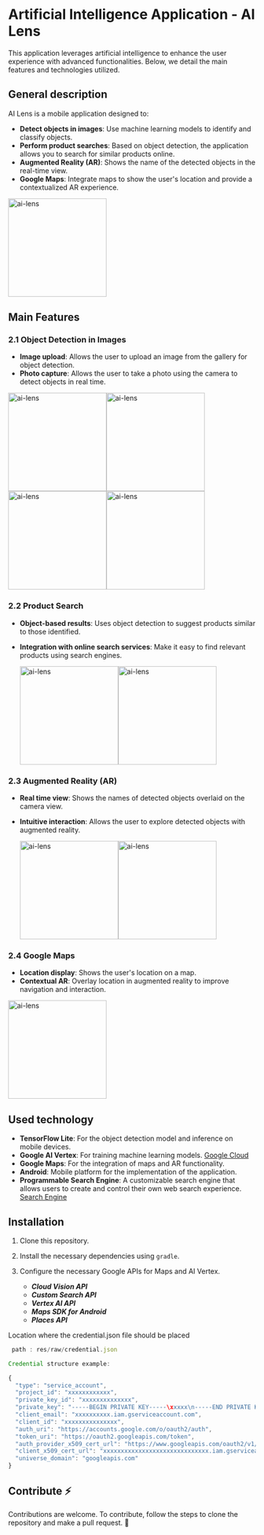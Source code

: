 # Artificial Intelligence Application - AI Lens

This application leverages artificial intelligence to enhance the user experience with advanced functionalities. Below, we detail the main features and technologies utilized.

## General description

AI Lens is a mobile application designed to:

- **Detect objects in images**: Use machine learning models to identify and classify objects.
- **Perform product searches**: Based on object detection, the application allows you to search for similar products online.
- **Augmented Reality (AR)**: Shows the name of the detected objects in the real-time view.
- **Google Maps**: Integrate maps to show the user's location and provide a contextualized AR experience.

 <img src="images/ai-lens.png" alt="ai-lens" width="200"/>

## Main Features

### 2.1 Object Detection in Images

- **Image upload**: Allows the user to upload an image from the gallery for object detection.
- **Photo capture**: Allows the user to take a photo using the camera to detect objects in real time.
  
<div style="display: flex;">
 <img src="images/galery.png" alt="ai-lens" width="200"/>
 <img src="images/galery2.png" alt="ai-lens" width="200"/>
</div>

<div style="display: flex;">
 <img src="images/picture.png" alt="ai-lens" width="200"/>
 <img src="images/picture2.png" alt="ai-lens" width="200"/>
</div>
  
### 2.2 Product Search

- **Object-based results**: Uses object detection to suggest products similar to those identified.
- **Integration with online search services**: Make it easy to find relevant products using search engines.
  
   <div style="display: flex;">
     <img src="images/galery3.png" alt="ai-lens" width="200"/>
     <img src="images/picture3.png" alt="ai-lens" width="200"/>
   </div>
   
### 2.3 Augmented Reality (AR)

- **Real time view**: Shows the names of detected objects overlaid on the camera view.
- **Intuitive interaction**: Allows the user to explore detected objects with augmented reality.

   <div style="display: flex;">
     <img src="images/ra.png" alt="ai-lens" width="200"/>
     <img src="images/ra2.png" alt="ai-lens" width="200"/>
   </div>
   
### 2.4 Google Maps

- **Location display**: Shows the user's location on a map.
- **Contextual AR**: Overlay location in augmented reality to improve navigation and interaction.

<img src="images/maps.png" alt="ai-lens" width="200"/>

## Used technology

- **TensorFlow Lite**: For the object detection model and inference on mobile devices.   
- **Google AI Vertex**: For training machine learning models.              [Google Cloud](https://console.cloud.google.com/vertex-ai?referrer=search&project=marine-balm-424004-g6)
- **Google Maps**: For the integration of maps and AR functionality.
- **Android**: Mobile platform for the implementation of the application.
- **Programmable Search Engine**: A customizable search engine that allows users to create and control their own web search experience.   [Search Engine](https://programmablesearchengine.google.com/)

## Installation

1. Clone this repository.
2. Install the necessary dependencies using `gradle`.
3. Configure the necessary Google APIs for Maps and AI Vertex.

    - ***Cloud Vision API***
    - ***Custom Search API***
    - ***Vertex AI API***
    - ***Maps SDK for Android***
    - ***Places API***

Location where the credential.json file should be placed

```javascript
 path : res/raw/credential.json

Credential structure example:

{
  "type": "service_account",
  "project_id": "xxxxxxxxxxxx",
  "private_key_id": "xxxxxxxxxxxxxx",
  "private_key": "-----BEGIN PRIVATE KEY-----\xxxxx\n-----END PRIVATE KEY-----\n",
  "client_email": "xxxxxxxxxx.iam.gserviceaccount.com",
  "client_id": "xxxxxxxxxxxxxxx",
  "auth_uri": "https://accounts.google.com/o/oauth2/auth",
  "token_uri": "https://oauth2.googleapis.com/token",
  "auth_provider_x509_cert_url": "https://www.googleapis.com/oauth2/v1/certs",
  "client_x509_cert_url": "xxxxxxxxxxxxxxxxxxxxxxxxxxxxxx.iam.gserviceaccount.com",
  "universe_domain": "googleapis.com"
}

```


## Contribute ⚡

Contributions are welcome. To contribute, follow the steps to clone the repository and make a pull request. 🚀
